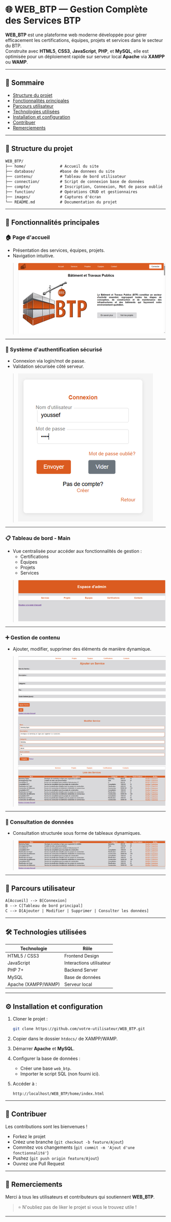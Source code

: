 # 🌐 WEB_BTP — Gestion Complète des Services BTP

**WEB_BTP** est une plateforme web moderne développée pour gérer efficacement les certifications, équipes, projets et services dans le secteur du BTP.  
Construite avec **HTML5**, **CSS3**, **JavaScript**, **PHP**, et **MySQL**, elle est optimisée pour un déploiement rapide sur serveur local **Apache** via **XAMPP** ou **WAMP**.

---

## 🧩 Sommaire

- [Structure du projet](#-structure-du-projet)
- [Fonctionnalités principales](#-fonctionnalités-principales)
- [Parcours utilisateur](#-parcours-utilisateur)
- [Technologies utilisées](#-technologies-utilisées)
- [Installation et configuration](#-installation-et-configuration)
- [Contribuer](#-contribuer)
- [Remerciements](#-remerciements)

---

## 📁 Structure du projet

```
WEB_BTP/
├── home/               # Accueil du site
├── database/           #base de donnees du site
├── contenu/            # Tableau de bord utilisateur
├── connection/         # Script de connexion base de données
├── compte/             # Inscription, Connexion, Mot de passe oublié
├── function/           # Opérations CRUD et gestionnaires
├── images/             # Captures d'écran
└── README.md           # Documentation du projet
```

---

## 🚀 Fonctionnalités principales

### 🏠 Page d'accueil
- Présentation des services, équipes, projets.
- Navigation intuitive.

> ![Accueil](./images/accueil_site.png)

---

### 🔐 Système d'authentification sécurisé
- Connexion via login/mot de passe.
- Validation sécurisée côté serveur.

> ![Connexion](./images/connexion_site.png)

---

### 📋 Tableau de bord - Main
- Vue centralisée pour accéder aux fonctionnalités de gestion :
  - Certifications
  - Équipes
  - Projets
  - Services

> ![Interface Principale](./images/main_site.png)

---

### ➕ Gestion de contenu
- Ajouter, modifier, supprimer des éléments de manière dynamique.

> ![Ajouter du Contenu](./images/ajouter_contenu.png)
> ![Modifier Contenu](./images/modifier_contenu.png)
> ![Supprimer Contenu](./images/supprimer_contenu.png)

---

### 📑 Consultation de données
- Consultation structurée sous forme de tableaux dynamiques.

> ![Consulter Données](./images/consulter_contenu.png)

---

## 📌 Parcours utilisateur

```
A[Accueil] --> B[Connexion]
B --> C[Tableau de bord principal]
C --> D[Ajouter | Modifier | Supprimer | Consulter les données]
```

---

## 🛠️ Technologies utilisées

| Technologie   | Rôle                   |
| ------------- | ----------------------- |
| HTML5 / CSS3  | Frontend Design          |
| JavaScript    | Interactions utilisateur |
| PHP 7+        | Backend Server           |
| MySQL         | Base de données          |
| Apache (XAMPP/WAMP) | Serveur local |

---

## ⚙️ Installation et configuration

1. Cloner le projet :
   ```bash
   git clone https://github.com/votre-utilisateur/WEB_BTP.git
   ```

2. Copier dans le dossier `htdocs/` de XAMPP/WAMP.

3. Démarrer **Apache** et **MySQL**.

4. Configurer la base de données :
   - Créer une base `web_btp`.
   - Importer le script SQL (non fourni ici).

5. Accéder à :
   ```url
   http://localhost/WEB_BTP/home/index.html
   ```

---

## 🤝 Contribuer

Les contributions sont les bienvenues !

- Forkez le projet
- Créez une branche (`git checkout -b feature/Ajout`)
- Commitez vos changements (`git commit -m 'Ajout d'une fonctionnalité'`)
- Pushez (`git push origin feature/Ajout`)
- Ouvrez une Pull Request

---

## 🙏 Remerciements

Merci à tous les utilisateurs et contributeurs qui soutiennent **WEB_BTP**.

> ⭐ N'oubliez pas de liker le projet si vous le trouvez utile !

---

